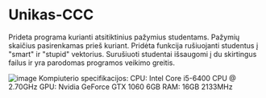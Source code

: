 # Unikas-CCC
Prideta programa kurianti atsitiktinius pažymius studentams. Pažymių skaičius pasirenkamas prieš kuriant. Pridėta funkcija rušiuojanti studentus į "smart" ir "stupid" vektorius. Surušiuoti studentai išsaugomi į du skirtingus failus ir yra parodomas programos veikimo greitis.


![image](https://github.com/Gustelo1/Unikas-CCC/assets/140171498/d67beb56-76ef-49bb-b615-5a4bf9626821)
Kompiuterio specifikacijos: 
CPU: Intel Core i5-6400 CPU @ 2.70GHz
GPU: Nvidia GeForce GTX 1060 6GB
RAM: 16GB 2133MHz
